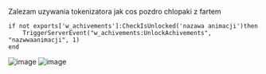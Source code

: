Zalezam uzywania tokenizatora jak cos pozdro chlopaki z fartem 
    
    if not exports['w_achivements']:CheckIsUnlocked('nazawa animacji')then
        TriggerServerEvent("w_achivements:UnlockAchivements", "nazwwaanimacji", 1)
    end

![image](https://github.com/yetinek/w_achivements/assets/114392515/7e8a725a-6d73-4599-8c29-23edf6ad1f31)
![image](https://github.com/yetinek/w_achivements/assets/114392515/2aeb73cb-273b-4099-9b55-5732474bacac)
